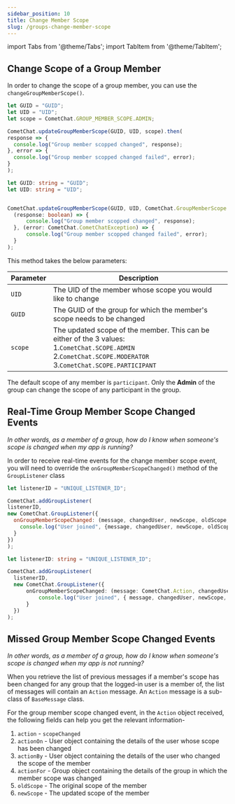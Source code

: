 ```yaml
---
sidebar_position: 10
title: Change Member Scope
slug: /groups-change-member-scope
---
```

import Tabs from '@theme/Tabs';
import TabItem from '@theme/TabItem';

## Change Scope of a Group Member

In order to change the scope of a group member, you can use the `changeGroupMemberScope()`.

<Tabs>
<TabItem value="Change Scope" label="Change Scoper">

  ```javascript
let GUID = "GUID";
let UID = "UID";
let scope = CometChat.GROUP_MEMBER_SCOPE.ADMIN;

CometChat.updateGroupMemberScope(GUID, UID, scope).then(
  response => {
    console.log("Group member scopped changed", response);
  }, error => {
    console.log("Group member scopped changed failed", error);
  }
);
  ```
</TabItem>
<TabItem value="Typescript" label="Typescript">

  ```typescript
let GUID: string = "GUID";
let UID: string = "UID";


CometChat.updateGroupMemberScope(GUID, UID, CometChat.GroupMemberScope.Admin).then(
    (response: boolean) => {
        console.log("Group member scopped changed", response);
    }, (error: CometChat.CometChatException) => {
        console.log("Group member scopped changed failed", error);
    }
);
  ```
</TabItem>
</Tabs>


This method takes the below parameters:

| Parameter | Description | 
| ---- | ---- | 
| `UID` | The UID of the member whose scope you would like to change | 
| `GUID` | The GUID of the group for which the member's scope needs to be changed | 
| `scope` | The updated scope of the member. This can be either of the 3 values:<br/>1.`CometChat.SCOPE.ADMIN`<br/>2.`CometChat.SCOPE.MODERATOR`<br/>3.`CometChat.SCOPE.PARTICIPANT` | 


The default scope of any member is `participant`. Only the **Admin** of the group can change the scope of any participant in the group.

## Real-Time Group Member Scope Changed Events

_In other words, as a member of a group, how do I know when someone's scope is changed when my app is running?_

In order to receive real-time events for the change member scope event, you will need to override the `onGroupMemberScopeChanged()` method of the `GroupListener` class


<Tabs>
<TabItem value="Group Listener" label="Group Listener">

  ```javascript
let listenerID = "UNIQUE_LISTENER_ID";

CometChat.addGroupListener(
  listenerID,
  new CometChat.GroupListener({
    onGroupMemberScopeChanged: (message, changedUser, newScope, oldScope, changedGroup) => {
      console.log("User joined", {message, changedUser, newScope, oldScope, changedGroup});
    }
  })
);
  ```
</TabItem>
<TabItem value="Typescript" label="Typescript">

  ```typescript
let listenerID: string = "UNIQUE_LISTENER_ID";

CometChat.addGroupListener(
    listenerID,
    new CometChat.GroupListener({
        onGroupMemberScopeChanged: (message: CometChat.Action, changedUser: CometChat.User, newScope: string, oldScope: string, changedGroup: CometChat.Group) => {
            console.log("User joined", { message, changedUser, newScope, oldScope, changedGroup });
        }
    })
);
  ```
</TabItem>
</Tabs>




## Missed Group Member Scope Changed Events

_In other words, as a member of a group, how do I know when someone's scope is changed when my app is not running?_

When you retrieve the list of previous messages if a member's scope has been changed for any group that the logged-in user is a member of, the list of messages will contain an `Action` message. An `Action` message is a sub-class of `BaseMessage` class.

For the group member scope changed event, in the `Action` object received, the following fields can help you get the relevant information-

1. `action` - `scopeChanged`
2. `actionOn` - User object containing the details of the user whose scope has been changed
3. `actionBy` - User object containing the details of the user who changed the scope of the member
4. `actionFor` - Group object containing the details of the group in which the member scope was changed
5. `oldScope` - The original scope of the member
6. `newScope` - The updated scope of the member